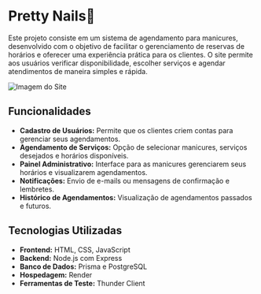 # Pretty Nails💅

Este projeto consiste em um sistema de agendamento para manicures, desenvolvido com o objetivo de facilitar o gerenciamento de reservas de horários e oferecer uma experiência prática para os clientes. O site permite aos usuários verificar disponibilidade, escolher serviços e agendar atendimentos de maneira simples e rápida.

![Imagem do Site](https://via.placeholder.com/800x400 "Exemplo da Interface do Site")

## Funcionalidades

- **Cadastro de Usuários:** Permite que os clientes criem contas para gerenciar seus agendamentos.
- **Agendamento de Serviços:** Opção de selecionar manicures, serviços desejados e horários disponíveis.
- **Painel Administrativo:** Interface para as manicures gerenciarem seus horários e visualizarem agendamentos.
- **Notificações:** Envio de e-mails ou mensagens de confirmação e lembretes.
- **Histórico de Agendamentos:** Visualização de agendamentos passados e futuros.

## Tecnologias Utilizadas

- **Frontend:** HTML, CSS, JavaScript
- **Backend:** Node.js com Express
- **Banco de Dados:** Prisma e PostgreSQL
- **Hospedagem:** Render
- **Ferramentas de Teste:** Thunder Client
